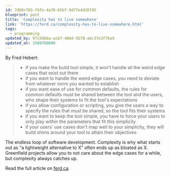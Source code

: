 ```yaml
---
id: 7d68cf03-f4fa-4a70-b5bf-9d7fe4d26745
blueprint: post
title: 'Complexity has to live somewhere'
link: 'https://ferd.ca/complexity-has-to-live-somewhere.html'
tags:
  - programming
updated_by: 97c59bba-acb7-406d-9278-abc37e3f76a9
updated_at: 1589760000
---
```

By Fred Hebert:

> - if you make the build tool simple, it won't handle all the weird edge cases that exist out there
> - if you want to handle the weird edge cases, you need to deviate from whatever norm you wanted to establish
> - if you want ease of use for common defaults, the rules for common defaults must be shared between the tool and the users, who shape their systems to fit the tool's expectations
> - if you allow configuration or scripting, you give the users a way to specify the rules that must be shared, so the tool fits their systems
> - if you want to keep the tool simple, you have to force your users to only play within the parameters that fit this simplicity
> - if your users' use cases don't map well to your simplicity, they will build shims around your tool to attain their objectives

The endless loop of software development. Complexity is why what starts out as "a lightweight alternative to X" often ends up as bloated as X. Greenfield projects allow you to not care about the edge cases for a while, but complexity always catches up.

Read the full article on [ferd.ca](https://ferd.ca/complexity-has-to-live-somewhere.html).